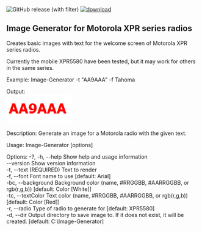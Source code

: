 ﻿![GitHub release (with filter)](https://img.shields.io/github/v/release/jeffu231/Image-Generator?logo=GitHub)
[![download](https://img.shields.io/badge/download-release-blue.svg)](https://github.com/jeffu231/Image-Generator/releases/latest)

## Image Generator for Motorola XPR series radios

Creates basic images with text for the welcome screen of Motorola XPR series radios.

Currently the mobile XPR5580 have been tested, but it may work for others in the same series.

Example:
Image-Generator -t "AA9AAA" -f Tahoma

Output:\
<img src="Assets/aa9aaa.bmp" width=170 />

Description:
Generate an image for a Motorola radio with the given text.

Usage:
Image-Generator [options]

Options:
-?, -h, --help         Show help and usage information\
--version              Show version information\
-t, --text (REQUIRED)  Text to render\
-f, --font             Font name to use [default: Arial]\
-bc, --background      Background color (name, #RRGGBB, #AARRGGBB, or rgb(r,g,b)) [default: Color [White]]\
-tc, --textColor       Text color (name, #RRGGBB, #AARRGGBB, or rgb(r,g,b)) [default: Color [Red]]\
-r, --radio            Type of radio to generate for [default: XPR5580]\
-d, --dir              Output directory to save image to. If it does not exist, it will be created. [default: C:\Image-Generator]